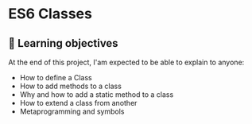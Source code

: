 # ES6 Classes

## 📖 Learning objectives
At the end of this project, I'am expected to be able to explain to anyone:

- How to define a Class
- How to add methods to a class
- Why and how to add a static method to a class
- How to extend a class from another
- Metaprogramming and symbols
